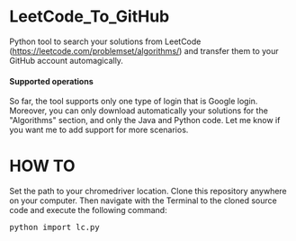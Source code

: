 # LeetCode_To_GitHub
Python tool to search your solutions from LeetCode (https://leetcode.com/problemset/algorithms/) and transfer them to your GitHub account automagically.

#### Supported operations
So far, the tool supports only one type of login that is Google login. Moreover, you can only download automatically your solutions for the "Algorithms" section, and only the Java and Python code.
Let me know if you want me to add support for more scenarios.

# HOW TO
Set the path to your chromedriver location.
Clone this repository anywhere on your computer. Then navigate with the Terminal to the cloned source code and execute the following command:

<pre>python import_lc.py <you Google email> <your Google password> <destination folder for your solutions></pre>

